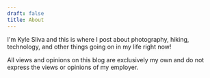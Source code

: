 ```yaml
---
draft: false
title: About
---
```


I'm Kyle Sliva and this is where I post about photography, hiking, technology, and other things going on in my life right now! 

All views and opinions on this blog are exclusively my own and do not express the views or opinions of my employer. 